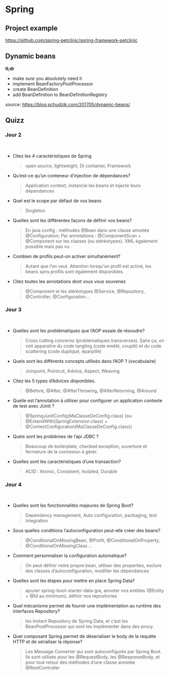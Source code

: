 # Spring

## Project example

https://github.com/spring-petclinic/spring-framework-petclinic

## Dynamic beans

__tl;dr__

- make sure you absolutely need it
- implement BeanFactoryPostProcessor
- create BeanDefinition
- add BeanDefinition to BeanDefinitionRegistry

source: https://blog.pchudzik.com/201705/dynamic-beans/


## Quizz

### Jour 2
​
- Citez les 4 caractéristiques de Spring
	> open source, lightweight, DI container, Framework
- Qu’est-ce qu’un conteneur d’injection de dépendances?
	> Application context, instancie les beans et injecte leurs dépendances
- Quel est le scope par défaut de vos beans
	> Singleton
- Quelles sont les différentes façons de définir vos beans?
	> En java config : méthodes @Bean dans une classe annotée @Configuration; Par annotations : @ComponentScan + @Component sur les classes (ou stéréotypes). XML également possible mais pas vu
- Combien de profils peut-on activer simultanément?
	> Autant que l’on veut. Attention lorsqu’un profil est activé, les beans sans profils sont également disponibles.
- Citez toutes les annotations dont vous vous souvenez
	> @Component et les stéréotypes @Service, @Repository, @Controller, @Configuration...
​
### Jour 3
​
- Quelles sont les problématiques que l’AOP essaie de résoudre?
	> Cross cutting concerns (problématiques transverses). Sans ça, on voit apparaitre du code tangling (code emêlé, couplé) et du code scattering (code dupliqué, éparpillé)
- Quels sont les différents concepts utilisés dans l’AOP ? (vocabulaire)
	> Joinpoint, Pointcut, Advice, Aspect, Weaving
- Citez les 5 types d’Advices disponibles.
	> @Before, @After, @AfterThrowing, @AfterReturning, @Around
- Quelle est l’annotation à utiliser pour configurer un application contexte de test avec JUnit ?
	> @SpringJunitConfig(MaClasseDeConfig.class) (ou @ExtendWith(SpringExtension.class) + @ContextConfiguration(MaClasseDeConfig.class))
- Quels sont les problèmes de l’api JDBC ?
	> Beaucoup de boilerplate, checked exception, ouverture et fermeture de la connexion à gérer.
- Quelles sont les caractéristiques d’une transaction?
	> ACID : Atomic, Consistent, Isolated, Durable
​
### Jour 4
​
- Quelles sont les fonctionnalités majeures de Spring Boot?
	> Dependency management, Auto configuration, packaging, test integration
- Sous quelles conditions l’autoconfiguration peut-elle créer des beans?
	> @ConditionalOnMissingBean, @Profil, @ConditionalOnProperty, @ConditionalOnMissingClass ...
- Comment personnaliser la configuration automatique?
	> On peut définir notre propre bean, utiliser des properties, exclure des classes d’autoconfiguration, modifier les dépendances
- Quelles sont les étapes pour mettre en place Spring Data?
	> ajouter spring-boot-starter-data-jpa, annoter nos entities (@Entity + @Id au minimum), définir nos repositories
- Quel mécanisme permet de fournir une implémentation au runtime des interfaces Repository?
	> les Instant Repository de Spring Data, et c’est les BeanPostProcessor qui vont les implémenter dans des proxy.
- Quel composant Spring permet de déserialiser le body de la requête HTTP et de sérialiser la réponse?
	> Les Message Converter qui sont autoconfigurés par Spring Boot. Ils sont utilisés pour les @RequestBody, les @ResponseBody, et pour tout retour des méthodes d’une classe annotée @RestController
